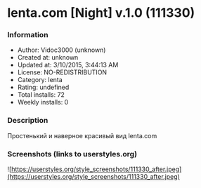 # lenta.com [Night] v.1.0 (111330)

### Information
- Author: Vidoc3000 (unknown)
- Created at: unknown
- Updated at: 3/10/2015, 3:44:13 AM
- License: NO-REDISTRIBUTION
- Category: lenta
- Rating: undefined
- Total installs: 72
- Weekly installs: 0


### Description
Простенький и наверное красивый вид lenta.com


### Screenshots (links to userstyles.org)
![https://userstyles.org/style_screenshots/111330_after.jpeg](https://userstyles.org/style_screenshots/111330_after.jpeg)


